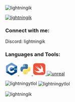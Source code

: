 
<p align="left"> <img src="https://komarev.com/ghpvc/?username=lightningik&label=Profile%20views&color=0e75b6&style=flat" alt="lightningik" /> </p>

<p align="left"> <a href="https://github.com/ryo-ma/github-profile-trophy"><img src="https://github-profile-trophy.vercel.app/?username=lightningik&theme=algolia" alt="lightningik" /></a> </p>

<h3 align="left">Connect with me:</h3>
Discord: lightningik

<p align="left">
</p>

<h3 align="left">Languages and Tools:</h3>
<p align="left"> <a href="https://www.w3schools.com/cpp/" target="_blank" rel="noreferrer"> <img src="https://raw.githubusercontent.com/devicons/devicon/master/icons/cplusplus/cplusplus-original.svg" alt="cplusplus" width="40" height="40"/> </a> <a href="https://www.python.org" target="_blank" rel="noreferrer"> <img src="https://raw.githubusercontent.com/devicons/devicon/master/icons/python/python-original.svg" alt="python" width="40" height="40"/> </a> <a href="https://developer.apple.com/swift/" target="_blank" rel="noreferrer"> <img src="https://raw.githubusercontent.com/devicons/devicon/master/icons/swift/swift-original.svg" alt="swift" width="40" height="40"/> </a> <a href="https://unrealengine.com/" target="_blank" rel="noreferrer"> <img src="https://raw.githubusercontent.com/kenangundogan/fontisto/036b7eca71aab1bef8e6a0518f7329f13ed62f6b/icons/svg/brand/unreal-engine.svg" alt="unreal" width="40" height="40"/> </a> </p>

<p><img align="left" src="https://github-readme-stats.vercel.app/api/top-langs?username=lightningik&show_icons=true&locale=en&layout=compact&theme=algolia" alt="lightningytlol" /></p>

<p>&nbsp;<img align="center" src="https://github-readme-stats.vercel.app/api?username=lightningik&show_icons=true&locale=en&theme=algolia" alt="lightningytlol" /></p>

<p><img align="center" src="https://github-readme-streak-stats.herokuapp.com/?user=lightningik&theme=algolia" alt="lightningik" /></p>
